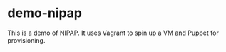 # demo-nipap

This is a demo of NIPAP. It uses Vagrant to spin up a VM and Puppet for provisioning.

